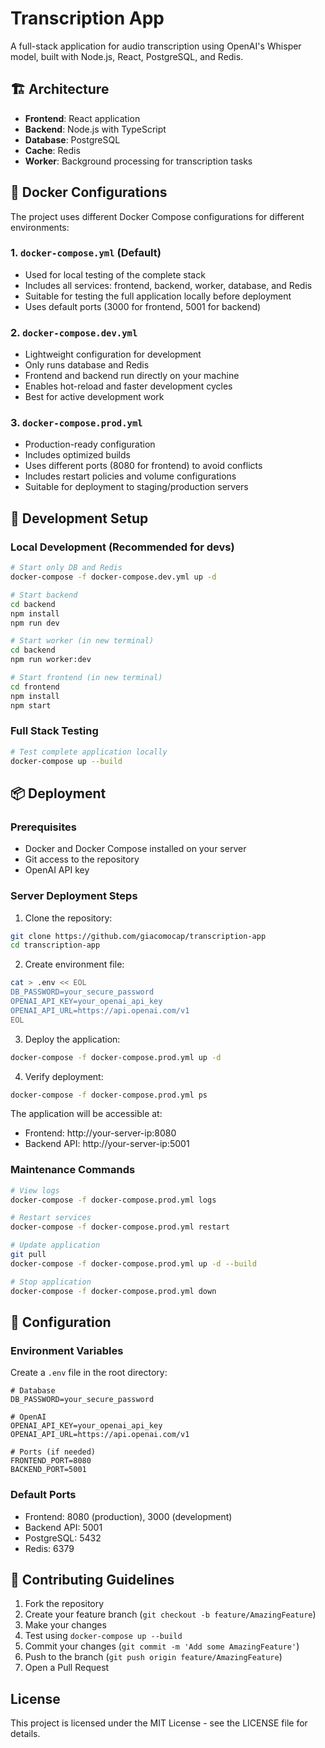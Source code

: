 # Transcription App

A full-stack application for audio transcription using OpenAI's Whisper model, built with Node.js, React, PostgreSQL, and Redis.

## 🏗️ Architecture

- **Frontend**: React application
- **Backend**: Node.js with TypeScript
- **Database**: PostgreSQL
- **Cache**: Redis
- **Worker**: Background processing for transcription tasks

## 🐳 Docker Configurations

The project uses different Docker Compose configurations for different environments:

### 1. `docker-compose.yml` (Default)
- Used for local testing of the complete stack
- Includes all services: frontend, backend, worker, database, and Redis
- Suitable for testing the full application locally before deployment
- Uses default ports (3000 for frontend, 5001 for backend)

### 2. `docker-compose.dev.yml`
- Lightweight configuration for development
- Only runs database and Redis
- Frontend and backend run directly on your machine
- Enables hot-reload and faster development cycles
- Best for active development work

### 3. `docker-compose.prod.yml`
- Production-ready configuration
- Includes optimized builds
- Uses different ports (8080 for frontend) to avoid conflicts
- Includes restart policies and volume configurations
- Suitable for deployment to staging/production servers

## 🚀 Development Setup

### Local Development (Recommended for devs)
```bash
# Start only DB and Redis
docker-compose -f docker-compose.dev.yml up -d

# Start backend
cd backend
npm install
npm run dev

# Start worker (in new terminal)
cd backend
npm run worker:dev

# Start frontend (in new terminal)
cd frontend
npm install
npm start
```

### Full Stack Testing
```bash
# Test complete application locally
docker-compose up --build
```

## 📦 Deployment

### Prerequisites
- Docker and Docker Compose installed on your server
- Git access to the repository
- OpenAI API key

### Server Deployment Steps

1. Clone the repository:
```bash
git clone https://github.com/giacomocap/transcription-app
cd transcription-app
```

2. Create environment file:
```bash
cat > .env << EOL
DB_PASSWORD=your_secure_password
OPENAI_API_KEY=your_openai_api_key
OPENAI_API_URL=https://api.openai.com/v1
EOL
```

3. Deploy the application:
```bash
docker-compose -f docker-compose.prod.yml up -d
```

4. Verify deployment:
```bash
docker-compose -f docker-compose.prod.yml ps
```

The application will be accessible at:
- Frontend: http://your-server-ip:8080
- Backend API: http://your-server-ip:5001

### Maintenance Commands

```bash
# View logs
docker-compose -f docker-compose.prod.yml logs

# Restart services
docker-compose -f docker-compose.prod.yml restart

# Update application
git pull
docker-compose -f docker-compose.prod.yml up -d --build

# Stop application
docker-compose -f docker-compose.prod.yml down
```

## 🔧 Configuration

### Environment Variables
Create a `.env` file in the root directory:

```env
# Database
DB_PASSWORD=your_secure_password

# OpenAI
OPENAI_API_KEY=your_openai_api_key
OPENAI_API_URL=https://api.openai.com/v1

# Ports (if needed)
FRONTEND_PORT=8080
BACKEND_PORT=5001
```

### Default Ports
- Frontend: 8080 (production), 3000 (development)
- Backend API: 5001
- PostgreSQL: 5432
- Redis: 6379

## 📝 Contributing Guidelines

1. Fork the repository
2. Create your feature branch (`git checkout -b feature/AmazingFeature`)
3. Make your changes
4. Test using `docker-compose up --build`
5. Commit your changes (`git commit -m 'Add some AmazingFeature'`)
6. Push to the branch (`git push origin feature/AmazingFeature`)
7. Open a Pull Request

## License

This project is licensed under the MIT License - see the LICENSE file for details.
